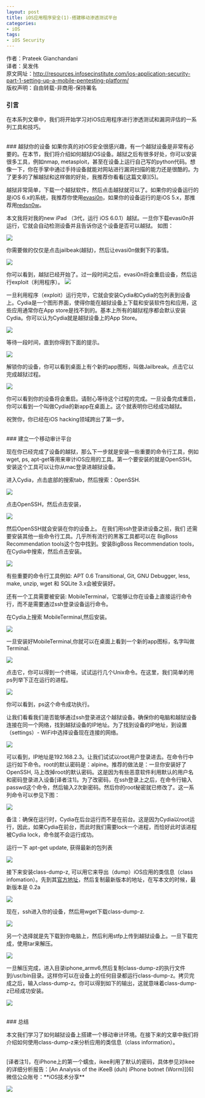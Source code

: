 ```yaml
---
layout: post  
title: iOS应用程序安全(1)-搭建移动渗透测试平台   
categories:  
- iOS  
tags:    
- iOS Security
---   
```


 
作者：Prateek Gianchandani  
译者：吴发伟  
原文网址：http://resources.infosecinstitute.com/ios-application-security-part-1-setting-up-a-mobile-pentesting-platform/  
版权声明：自由转载-非商用-保持署名

### 引言

在本系列文章中，我们将开始学习对iOS应用程序进行渗透测试和漏洞评估的一系列工具和技巧。

<br/>
### 越狱你的设备
如果你真的对iOS安全很感兴趣，有一个越狱设备是非常有必要的。在本节，我们将介绍如何越狱iOS设备。越狱之后有很多好处，你可以安装很多工具，例如nmap, metasploit，甚至在设备上运行自己写的python代码。想像一下，你在手掌中通过手持设备就能对网站进行漏洞扫描的能力还是很酷的。为了更多的了解越狱和这样做的好处，我推荐你看看[这篇文章][5]。


越狱非常简单，下载一个越狱软件，然后点击越狱就可以了。如果你的设备运行的是iOS 6.x的系统，我推荐你使用[evasi0n][1]，如果你的设备运行的是iOS 5.x，那推荐用[redsn0w][2]。

本文我将对我的new iPad （3代，运行 iOS 6.0.1）越狱。一旦你下载evasi0n并运行，它就会自动检测设备并且告诉你这个设备是否可以越狱。 如图：

![](http://resources.infosecinstitute.com/wp-content/uploads/042413_1342_IOSApplicat1.png)

你需要做的仅仅是点击jailbeak(越狱)，然后让evasi0n做剩下的事情。

![](http://resources.infosecinstitute.com/wp-content/uploads/042413_1342_IOSApplicat2.png)


你可以看到，越狱已经开始了。过一段时间之后，evasi0n将会重启设备，然后运行exploit（利用程序）。
![](http://resources.infosecinstitute.com/wp-content/uploads/042413_1342_IOSApplicat3.png)


一旦利用程序（exploit）运行完毕，它就会安装Cydia和Cydia的包列表到设备上。Cydia是一个图形界面，使得你能在越狱设备上下载和安装软件包和应用，这些应用通常你在App store是找不到的。基本上所有的越狱程序都会默认安装Cydia。你可以认为Cydia就是越狱设备上的App Store。

![](http://resources.infosecinstitute.com/wp-content/uploads/042413_1342_IOSApplicat4.png)


等待一段时间，直到你得到下面的提示。 

![](http://resources.infosecinstitute.com/wp-content/uploads/042413_1342_IOSApplicat5.png)


解锁你的设备，你可以看到桌面上有个新的app图标，叫做Jailbreak。点击它以完成越狱过程。

![](http://resources.infosecinstitute.com/wp-content/uploads/042413_1342_IOSApplicat6.png)


你可以看到你的设备将会重启。请耐心等待这个过程的完成。一旦设备完成重启，你可以看到一个叫做Cydia的新app在桌面上。这个就表明你已经成功越狱。

祝贺你，你已经在iOS hacking领域跨出了第一步。

<br/>
### 建立一个移动审计平台

现在你已经完成了设备的越狱，那么下一步就是安装一些重要的命令行工具，例如 wget, ps, apt-get等用来审计iOS应用的工具。第一个要安装的就是OpenSSH。安装这个工具可以让你从mac登录进越狱设备。

进入Cydia，点击底部的搜索tab，然后搜索：OpenSSH.

![](http://resources.infosecinstitute.com/wp-content/uploads/042413_1342_IOSApplicat7.png)


点击OpenSSH，然后点击安装，

![](http://resources.infosecinstitute.com/wp-content/uploads/042413_1342_IOSApplicat8.png)


然后OpenSSH就会安装在你的设备上。
在我们用ssh登录进设备之前，我们 还需要安装其他一些命令行工具。几乎所有流行的黑客工具都可以在
BigBoss Recommendation tools这个包中找到。安装BigBoss Recommendation tools，在Cydia中搜索，然后点击安装。

![](http://resources.infosecinstitute.com/wp-content/uploads/042413_1342_IOSApplicat9.png)

有些重要的命令行工具例如: APT 0.6 Transitional, Git, GNU Debugger, less, make, unzip, wget 和 SQLite 3.x会被安装好。


还有一个工具需要被安装: MobileTerminal，它能够让你在设备上直接运行命令行，而不是需要通过ssh登录设备运行命令。

在Cydia上搜索  MobileTerminal,然后安装。

![](http://resources.infosecinstitute.com/wp-content/uploads/042413_1342_IOSApplicat10.png)



一旦安装好MobileTerminal,你就可以在桌面上看到一个新的app图标，名字叫做Terminal.

![](http://resources.infosecinstitute.com/wp-content/uploads/042413_1342_IOSApplicat11.png)



点击它，你可以得到一个终端，试试运行几个Unix命令。在这里，我们简单的用ps列举下正在运行的进程。

![](http://resources.infosecinstitute.com/wp-content/uploads/042413_1342_IOSApplicat12.png)


你可以看到，ps这个命令成功执行。


让我们看看我们是否能够通过ssh登录进这个越狱设备。确保你的电脑和越狱设备连接在同一个网络，找到越狱设备的IP地址。为了找到设备的IP地址，到设置（settings）- WiFi中选择设备现在连接的网络。

![](http://resources.infosecinstitute.com/wp-content/uploads/042413_1342_IOSApplicat13.png)



可以看到，IP地址是192.168.2.3。让我们试试以root用户登录进去。在命令行中运行如下命令。root的默认密码是：alpine。推荐的做法是：一旦你安装好了OpenSSH, 马上改掉root的默认密码。这是因为有些恶意软件利用默认的用户名和密码登录进入设备[译者注1]。为了改密码，在ssh登录上之后，在命令行输入passwd这个命令，然后输入2次新密码。然后你的root秘密就已修改了。这一系列命令可以参见下图：

![](http://resources.infosecinstitute.com/wp-content/uploads/042413_1342_IOSApplicat14.png)


备注：确保在运行时，Cydia在后台运行而不是在前台。这是因为Cydia以root运行，因此，如果Cydia在前台，而此时我们需要lock一个进程，而恰好此时该进程被Cydia lock，命令就不会运行成功。

运行一下 apt-get update, 获得最新的包列表

![](http://2we26u4fam7n16rz3a44uhbe1bq2.wpengine.netdna-cdn.com/wp-content/uploads/042413_1342_IOSApplicat15.png)



接下来安装class-dump-z, 可以用它来导出（dump）iOS应用的类信息（class infomation）。先到其[官方地址][3]，然后复制最新版本的地址，在写本文的时候，最新版本是 0.2a

![](http://2we26u4fam7n16rz3a44uhbe1bq2.wpengine.netdna-cdn.com/wp-content/uploads/042413_1342_IOSApplicat17.png)


现在，ssh进入你的设备，然后用wget下载class-dump-z.

![](http://2we26u4fam7n16rz3a44uhbe1bq2.wpengine.netdna-cdn.com/wp-content/uploads/042413_1342_IOSApplicat18.png)


另一个选择就是先下载到你电脑上，然后利用stfp上传到越狱设备上。一旦下载完成，使用tar来解压。

![](http://resources.infosecinstitute.com/wp-content/uploads/042413_1342_IOSApplicat19.png)



一旦解压完成，进入目录iphone_armv6,然后复制class-dump-z的执行文件到/usr/bin目录。这样你可以在设备上的任何目录都运行class-dump-z。拷贝完成之后，输入class-dump-z。你可以得到如下的输出，这就意味着class-dump-z已经成功安装。


![](http://2we26u4fam7n16rz3a44uhbe1bq2.wpengine.netdna-cdn.com/wp-content/uploads/042413_1342_IOSApplicat20.png)


<br/>
### 总结

本文我们学习了如何越狱设备上搭建一个移动审计环境。在接下来的文章中我们将介绍如何使用class-dump-z来分析应用的类信息（class information）。




<br/>
[译者注1]，在iPhone上的第一个蠕虫，ikee利用了默认的密码，具体参见对ikee的详细分析报告：[An Analysis of the iKeeB (duh) iPhone botnet (Worm)][6]

<br>
微信公众账号：**iOS技术分享**

![](http://farm3.staticflickr.com/2826/10855679484_56b7429bd6.jpg)

[1]: http://evasi0n.com/
[2]: http://www.redsn0w.us/
[3]: https://code.google.com/p/networkpx/wiki/class_dump_z
[4]: http://resources.infosecinstitute.com/ios-application-security-part-1-setting-up-a-mobile-pentesting-platform/
[5]: http://www.ibtimes.com/why-jailbreak-your-iphone-5-reasons-you-should-download-evasi0n-jailbreak-ios-6-1080412
[6]: http://mtc.sri.com/iPhone/
